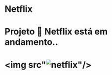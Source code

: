 
<h1> Netflix <h1>
  
  <h1> Projeto &#128640; Netflix está em andamento.. <h1>
  
<img src"![netflix](https://user-images.githubusercontent.com/89999300/170877556-2ebd1cec-72b1-45bf-8ccf-fa327b43b195.jpg)"/>
